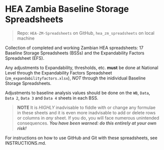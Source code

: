 # HEA Zambia Baseline Storage Spreadsheets
> Repo: `HEA-ZM-Spreadsheets` on GitHub, `hea_zm_spreadsheets` on local machine

Collection of completed and working Zambian HEA spreadsheets: 17 Baseline Storage Spreadsheets (BSSs) and the Expandability Factors Spreadsheet (EFS).

Any adjustments to Expandability, thresholds, etc. **must** be done at National Level through the Expandability Factors Spreadsheet (`zm_expandabilityfactors.xlsx`), *NOT* through the inidividual Baseline Storage Spreadsheets.

Adjustments to baseline analysis values should be done on the `WB`, `Data`, `Data 2`, `Data 3` and `Data 4` sheets in each BSS.

> **NOTE** It is *HIGHLY* inadvisable to fiddle with or change any formulae in these sheets and it is even more inadvisable to add or delete rows or columns in _any_ sheet. If you do, you will face numerous unintended consequences. **_You have been warned: do this entirely at your own risk!_**

For instructions on how to use GitHub and Git with these spreadsheets, see INSTRUCTIONS.md.
